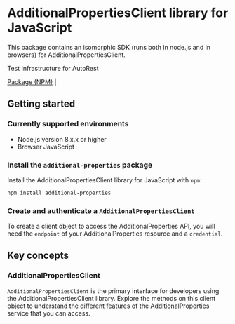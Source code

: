 # AdditionalPropertiesClient library for JavaScript

This package contains an isomorphic SDK (runs both in node.js and in browsers) for AdditionalPropertiesClient.

Test Infrastructure for AutoRest

[Package (NPM)](https://www.npmjs.com/package/additional-properties) |

## Getting started

### Currently supported environments

- Node.js version 8.x.x or higher
- Browser JavaScript


### Install the `additional-properties` package

Install the AdditionalPropertiesClient library for JavaScript with `npm`:

```bash
npm install additional-properties
```

### Create and authenticate a `AdditionalPropertiesClient`

To create a client object to access the AdditionalProperties API, you will need the `endpoint` of your AdditionalProperties resource and a `credential`.
## Key concepts

### AdditionalPropertiesClient

`AdditionalPropertiesClient` is the primary interface for developers using the AdditionalPropertiesClient library. Explore the methods on this client object to understand the different features of the AdditionalProperties service that you can access.

